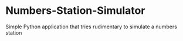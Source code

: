 # Numbers-Station-Simulator
Simple Python application that tries rudimentary to simulate a numbers station
